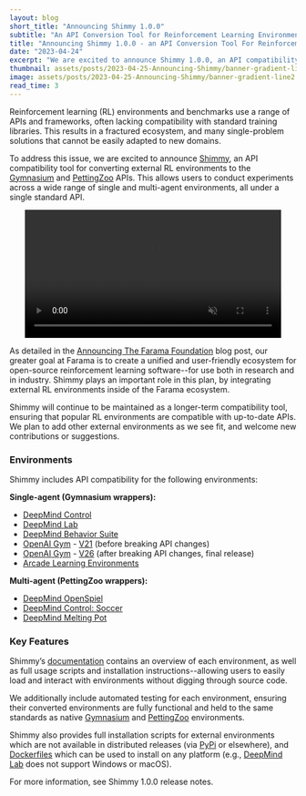 ```yaml
---
layout: blog
short_title: "Announcing Shimmy 1.0.0"
subtitle: "An API Conversion Tool for Reinforcement Learning Environments"
title: "Announcing Shimmy 1.0.0 - an API Conversion Tool For Reinforcement Learning Environments"
date: "2023-04-24"
excerpt: "We are excited to announce Shimmy 1.0.0, an API compatibility tool for converting a wide range of single and multi-agent environments to the Gymnasium and PettingZoo APIs"
thumbnail: assets/posts/2023-04-25-Announcing-Shimmy/banner-gradient-line2.png
image: assets/posts/2023-04-25-Announcing-Shimmy/banner-gradient-line2.png
read_time: 3
---
```


Reinforcement learning (RL) environments and benchmarks use a range of APIs and frameworks, often lacking compatibility with standard training libraries. 
This results in a fractured ecosystem, and many single-problem solutions that cannot be easily adapted to new domains. 

[//]: # (Have you ever wanted to use [dm-control]&#40;https://github.com/deepmind/dm_control&#41; with [stable-baselines-3]&#40;https://github.com/DLR-RM/stable-baselines3&#41;, or train other non-gymnasium based environments with standard learning libraries?)

To address this issue, we are excited to announce [Shimmy](https://shimmy.farama.org/), an API compatibility tool for converting external RL environments to the [Gymnasium](https://gymnasium.farama.org/) and [PettingZoo](https://pettingzoo.farama.org/) APIs.
This allows users to conduct experiments across a wide range of single and multi-agent environments, all under a single standard API. 


<center>
    <a href="assets/posts/2023-04-25-Announcing-Shimmy/shimmy-demo.mp4">
        <video title="Shimmy demo" autoplay loop muted width="450" src="assets/posts/2023-04-25-Announcing-Shimmy/shimmy-demo.mp4" type="video/mp4"></video>
    </a>
</center>

As detailed in the [Announcing The Farama Foundation](https://farama.org/Announcing-The-Farama-Foundation) blog post, our greater goal at Farama is to create a unified and user-friendly ecosystem for open-source reinforcement learning software--for use both in research and in industry. Shimmy plays an important role in this plan, by integrating external RL environments inside of the Farama ecosystem.

Shimmy will continue to be maintained as a longer-term compatibility tool, ensuring that popular RL environments are compatible with up-to-date APIs. We plan to add other external environments as we see fit, and welcome new contributions or suggestions.

### Environments

Shimmy includes API compatibility for the following environments: 

**Single-agent (Gymnasium wrappers):**
- [DeepMind Control](https://github.com/deepmind/dm_control)
- [DeepMind Lab](https://github.com/deepmind/lab)
- [DeepMind Behavior Suite](https://github.com/deepmind/bsuite)
- [OpenAI Gym](https://github.com/openai/gym) - [V21](https://github.com/openai/gym/releases/tag/v0.21.0) (before breaking API changes)
- [OpenAI Gym](https://github.com/openai/gym) - [V26](https://github.com/openai/gym/releases/tag/0.26.0) (after breaking API changes, final release)
- [Arcade Learning Environments ](https://github.com/mgbellemare/Arcade-Learning-Environment)

**Multi-agent (PettingZoo wrappers):**
- [DeepMind OpenSpiel](https://github.com/deepmind/open_spiel)
- [DeepMind Control: Soccer](https://github.com/deepmind/dm_control/blob/main/dm_control/locomotion/soccer/README.md)
- [DeepMind Melting Pot](https://github.com/deepmind/meltingpot)

### Key Features
Shimmy’s [documentation](https://shimmy.farama.org/) contains an overview of each environment, as well as full usage scripts and installation instructions--allowing users to easily load and interact with environments without digging through source code. 

We additionally include automated testing for each environment, ensuring their converted environments are fully functional and held to the same standards as native [Gymnasium](https://gymnasium.farama.org/) and [PettingZoo](https://pettingzoo.farama.org/) environments. 

Shimmy also provides full installation scripts for external environments which are not available in distributed releases (via [PyPi](https://pypi.org/) or elsewhere), and [Dockerfiles](https://shimmy.farama.org/content/getting_started/#docker) which can be used to install on any platform (e.g., [DeepMind Lab](https://github.com/deepmind/lab) does not support Windows or macOS). 

For more information, see Shimmy 1.0.0 release notes. 

